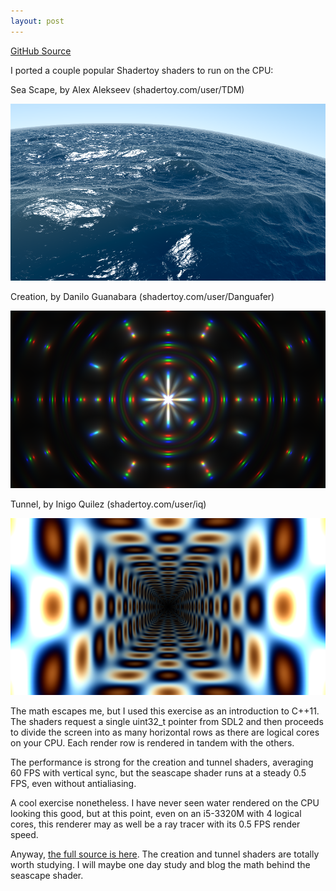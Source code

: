 ```yaml
---
layout: post
---
```


[GitHub Source](https://github.com/glouw/softshader)

I ported a couple popular Shadertoy shaders to run on the CPU:

Sea Scape, by Alex Alekseev (shadertoy.com/user/TDM)

![seascape](/images/ss/seascape.png)

Creation, by Danilo Guanabara (shadertoy.com/user/Danguafer)

![creation](/images/ss/creation.png)

Tunnel, by Inigo Quilez (shadertoy.com/user/iq)

![tunnel](/images/ss/tunnel.png)

The math escapes me, but I used this exercise as an introduction to C++11.
The shaders request a single uint32_t pointer from SDL2 and then proceeds to divide
the screen into as many horizontal rows as there are logical cores on your CPU. Each
render row is rendered in tandem with the others.

The performance is strong for the creation and tunnel shaders, averaging
60 FPS with vertical sync, but the seascape shader runs at a steady 0.5 FPS, even without
antialiasing.

A cool exercise nonetheless. I have never seen water rendered on the CPU looking this good,
but at this point, even on an i5-3320M with 4 logical cores, this renderer may as well be a
ray tracer with its 0.5 FPS render speed.

Anyway, [the full source is here](https://github.com/glouw/softshader).
The creation and tunnel shaders are totally worth studying.
I will maybe one day study and blog the math behind the seascape shader.
